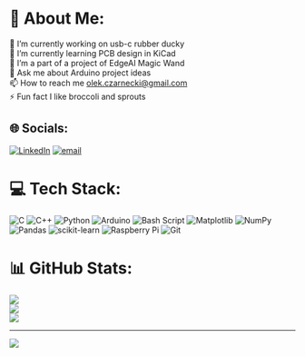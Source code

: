 # 💫 About Me:
🔭 I’m currently working on usb-c rubber ducky<br>🌱 I’m currently learning PCB design in KiCad<br>👯 I’m a part of a project of EdgeAI Magic Wand<br>💬 Ask me about Arduino project ideas<br>📫 How to reach me olek.czarnecki@gmail.com<br>⚡ Fun fact I like broccoli and sprouts


## 🌐 Socials:
[![LinkedIn](https://img.shields.io/badge/LinkedIn-%230077B5.svg?logo=linkedin&logoColor=white)](https://linkedin.com/in/aleksander-czarnecki) [![email](https://img.shields.io/badge/Email-D14836?logo=gmail&logoColor=white)](mailto:olek.czarnecki@gmail.com) 

# 💻 Tech Stack:
![C](https://img.shields.io/badge/c-%2300599C.svg?style=for-the-badge&logo=c&logoColor=white) ![C++](https://img.shields.io/badge/c++-%2300599C.svg?style=for-the-badge&logo=c%2B%2B&logoColor=white) ![Python](https://img.shields.io/badge/python-3670A0?style=for-the-badge&logo=python&logoColor=ffdd54) ![Arduino](https://img.shields.io/badge/-Arduino-00979D?style=for-the-badge&logo=Arduino&logoColor=white) ![Bash Script](https://img.shields.io/badge/bash_script-%23121011.svg?style=for-the-badge&logo=gnu-bash&logoColor=white) ![Matplotlib](https://img.shields.io/badge/Matplotlib-%23ffffff.svg?style=for-the-badge&logo=Matplotlib&logoColor=black) ![NumPy](https://img.shields.io/badge/numpy-%23013243.svg?style=for-the-badge&logo=numpy&logoColor=white) ![Pandas](https://img.shields.io/badge/pandas-%23150458.svg?style=for-the-badge&logo=pandas&logoColor=white) ![scikit-learn](https://img.shields.io/badge/scikit--learn-%23F7931E.svg?style=for-the-badge&logo=scikit-learn&logoColor=white) ![Raspberry Pi](https://img.shields.io/badge/-Raspberry_Pi-C51A4A?style=for-the-badge&logo=Raspberry-Pi) ![Git](https://img.shields.io/badge/git-%23F05033.svg?style=for-the-badge&logo=git&logoColor=white)
# 📊 GitHub Stats:
![](https://github-readme-stats.vercel.app/api?username=olsonikk&theme=dark&hide_border=false&include_all_commits=false&count_private=false)<br/>
![](https://nirzak-streak-stats.vercel.app/?user=olsonikk&theme=dark&hide_border=false)<br/>
![](https://github-readme-stats.vercel.app/api/top-langs/?username=olsonikk&theme=dark&hide_border=false&include_all_commits=false&count_private=false&layout=compact)

---
[![](https://visitcount.itsvg.in/api?id=olsonikk&icon=0&color=0)](https://visitcount.itsvg.in)

<!-- Proudly created with GPRM ( https://gprm.itsvg.in ) -->
